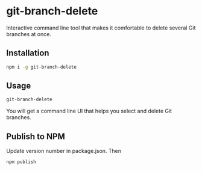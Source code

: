 # git-branch-delete

Interactive command line tool that makes it comfortable to delete several Git branches at once.

## Installation

```bash
npm i -g git-branch-delete
```

## Usage

```bash
git-branch-delete
```

You will get a command line UI that helps you select and delete Git branches.

## Publish to NPM

Update version number in package.json. Then

```bash
npm publish
```
